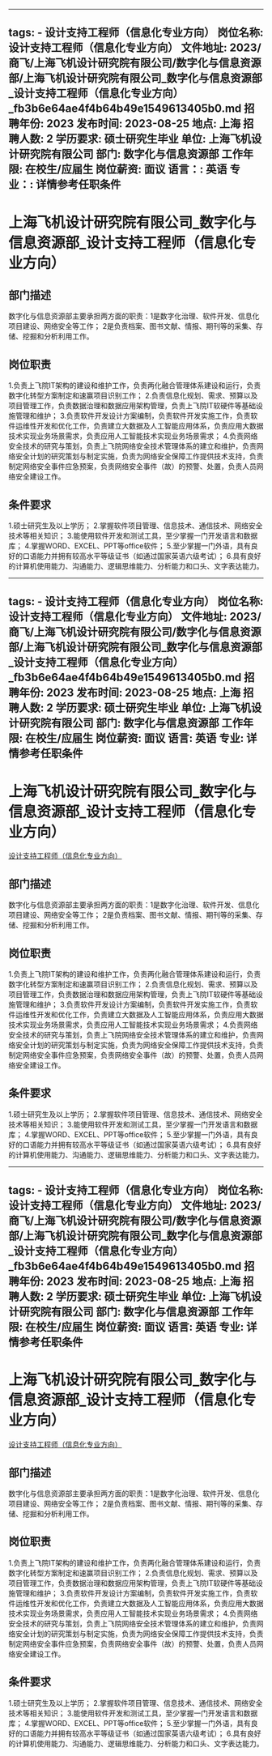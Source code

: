 
---
tags:
    - 设计支持工程师（信息化专业方向）
岗位名称: 设计支持工程师（信息化专业方向）
文件地址: 2023/商飞/上海飞机设计研究院有限公司/数字化与信息资源部/上海飞机设计研究院有限公司_数字化与信息资源部_设计支持工程师（信息化专业方向）_fb3b6e64ae4f4b64b49e1549613405b0.md
招聘年份: 2023
发布时间: 2023-08-25
地点: 上海
招聘人数: 2
学历要求: 硕士研究生毕业
单位: 上海飞机设计研究院有限公司
部门: 数字化与信息资源部
工作年限: 在校生/应届生
岗位薪资: 面议
语言：: 英语
专业：: 详情参考任职条件
---

# 上海飞机设计研究院有限公司_数字化与信息资源部_设计支持工程师（信息化专业方向）

## 部门描述

数字化与信息资源部主要承担两方面的职责：1是数字化治理、软件开发、信息化项目建设、网络安全等工作；
2是负责档案、图书文献、情报、期刊等的采集、存储、挖掘和分析利用工作。

## 岗位职责

1.负责上飞院IT架构的建设和维护工作，负责两化融合管理体系建设和运行，负责数字化转型方案制定和速赢项目识别工作；
 2.负责信息化规划、需求、预算以及项目管理工作，负责数据治理和数据应用架构管理，负责上飞院IT软硬件等基础设施管理和维护；
 3.负责软件开发设计方案编制，负责软件开发实施工作，负责软件运维性开发和优化工作，负责建立大数据及人工智能应用体系，负责应用大数据技术实现业务场景需求，负责应用人工智能技术实现业务场景需求；
 4.负责网络安全技术的研究与策划，负责上飞院网络安全技术管理体系的建立和维护，负责网络安全计划的研究策划与制定实施，负责为网络安全保障工作提供技术支持，负责制定网络安全事件应急预案，负责网络安全事件（故）的预警、处置，负责人员网络安全建设工作。

 ## 条件要求

1.硕士研究生及以上学历；
 2.掌握软件项目管理、信息技术、通信技术、网络安全技术等相关知识；
 3.能使用软件开发和测试工具，至少掌握一门开发语言和数据库；
 4.掌握WORD、EXCEL、PPT等office软件；
 5.至少掌握一门外语，具有良好的口语能力并拥有较高水平等级证书（如通过国家英语六级考试）；
 6.具有良好的计算机使用能力、沟通能力、逻辑思维能力、分析能力和口头、文字表达能力。

---
tags:
    - 设计支持工程师（信息化专业方向）
岗位名称: 设计支持工程师（信息化专业方向）
文件地址: 2023/商飞/上海飞机设计研究院有限公司/数字化与信息资源部/上海飞机设计研究院有限公司_数字化与信息资源部_设计支持工程师（信息化专业方向）_fb3b6e64ae4f4b64b49e1549613405b0.md
招聘年份: 2023
发布时间: 2023-08-25
地点: 上海
招聘人数: 2
学历要求: 硕士研究生毕业
单位: 上海飞机设计研究院有限公司
部门: 数字化与信息资源部
工作年限: 在校生/应届生
岗位薪资: 面议
语言: 英语
专业: 详情参考任职条件
---

# 上海飞机设计研究院有限公司_数字化与信息资源部_设计支持工程师（信息化专业方向）

[设计支持工程师（信息化专业方向）](http://zhaopin.comac.cc/zp/ct/out/position/positionDetail?planid=fb3b6e64ae4f4b64b49e1549613405b0)

## 部门描述

数字化与信息资源部主要承担两方面的职责：1是数字化治理、软件开发、信息化项目建设、网络安全等工作；
2是负责档案、图书文献、情报、期刊等的采集、存储、挖掘和分析利用工作。

## 岗位职责

1.负责上飞院IT架构的建设和维护工作，负责两化融合管理体系建设和运行，负责数字化转型方案制定和速赢项目识别工作；
 2.负责信息化规划、需求、预算以及项目管理工作，负责数据治理和数据应用架构管理，负责上飞院IT软硬件等基础设施管理和维护；
 3.负责软件开发设计方案编制，负责软件开发实施工作，负责软件运维性开发和优化工作，负责建立大数据及人工智能应用体系，负责应用大数据技术实现业务场景需求，负责应用人工智能技术实现业务场景需求；
 4.负责网络安全技术的研究与策划，负责上飞院网络安全技术管理体系的建立和维护，负责网络安全计划的研究策划与制定实施，负责为网络安全保障工作提供技术支持，负责制定网络安全事件应急预案，负责网络安全事件（故）的预警、处置，负责人员网络安全建设工作。

 ## 条件要求

1.硕士研究生及以上学历；
 2.掌握软件项目管理、信息技术、通信技术、网络安全技术等相关知识；
 3.能使用软件开发和测试工具，至少掌握一门开发语言和数据库；
 4.掌握WORD、EXCEL、PPT等office软件；
 5.至少掌握一门外语，具有良好的口语能力并拥有较高水平等级证书（如通过国家英语六级考试）；
 6.具有良好的计算机使用能力、沟通能力、逻辑思维能力、分析能力和口头、文字表达能力。

---
tags:
    - 设计支持工程师（信息化专业方向）
岗位名称: 设计支持工程师（信息化专业方向）
文件地址: 2023/商飞/上海飞机设计研究院有限公司/数字化与信息资源部/上海飞机设计研究院有限公司_数字化与信息资源部_设计支持工程师（信息化专业方向）_fb3b6e64ae4f4b64b49e1549613405b0.md
招聘年份: 2023
发布时间: 2023-08-25
地点: 上海
招聘人数: 2
学历要求: 硕士研究生毕业
单位: 上海飞机设计研究院有限公司
部门: 数字化与信息资源部
工作年限: 在校生/应届生
岗位薪资: 面议
语言: 英语
专业: 详情参考任职条件
---

# 上海飞机设计研究院有限公司_数字化与信息资源部_设计支持工程师（信息化专业方向）

[设计支持工程师（信息化专业方向）](http://zhaopin.comac.cc/zp/ct/out/position/positionDetail?planid=fb3b6e64ae4f4b64b49e1549613405b0)


## 部门描述

数字化与信息资源部主要承担两方面的职责：1是数字化治理、软件开发、信息化项目建设、网络安全等工作；
2是负责档案、图书文献、情报、期刊等的采集、存储、挖掘和分析利用工作。

## 岗位职责

1.负责上飞院IT架构的建设和维护工作，负责两化融合管理体系建设和运行，负责数字化转型方案制定和速赢项目识别工作；
 2.负责信息化规划、需求、预算以及项目管理工作，负责数据治理和数据应用架构管理，负责上飞院IT软硬件等基础设施管理和维护；
 3.负责软件开发设计方案编制，负责软件开发实施工作，负责软件运维性开发和优化工作，负责建立大数据及人工智能应用体系，负责应用大数据技术实现业务场景需求，负责应用人工智能技术实现业务场景需求；
 4.负责网络安全技术的研究与策划，负责上飞院网络安全技术管理体系的建立和维护，负责网络安全计划的研究策划与制定实施，负责为网络安全保障工作提供技术支持，负责制定网络安全事件应急预案，负责网络安全事件（故）的预警、处置，负责人员网络安全建设工作。

 ## 条件要求

1.硕士研究生及以上学历；
 2.掌握软件项目管理、信息技术、通信技术、网络安全技术等相关知识；
 3.能使用软件开发和测试工具，至少掌握一门开发语言和数据库；
 4.掌握WORD、EXCEL、PPT等office软件；
 5.至少掌握一门外语，具有良好的口语能力并拥有较高水平等级证书（如通过国家英语六级考试）；
 6.具有良好的计算机使用能力、沟通能力、逻辑思维能力、分析能力和口头、文字表达能力。
